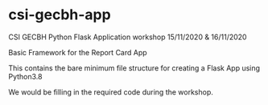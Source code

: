 # csi-gecbh-app
CSI GECBH Python Flask Application workshop 15/11/2020 & 16/11/2020

Basic Framework for the Report Card App 

This contains the bare minimum file structure for creating a Flask App using Python3.8

We would be filling in the required code during the workshop.

